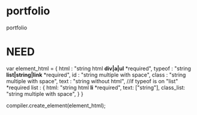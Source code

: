 # portfolio
portfolio

# NEED
var element_html = {
	html : "string html **div|a|ul** *required",
  typeof : "string **list|string|link** *required",
	id : "string multiple with space",
	class : "string multiple with space",
	text : "string without html",
	//if typeof is on "list" *required
	list : {
			html: "string html **li** *required",
			text: ["string"],
			class_list: "string multiple with space",
	}
}

compiler.create_element(element_html);
